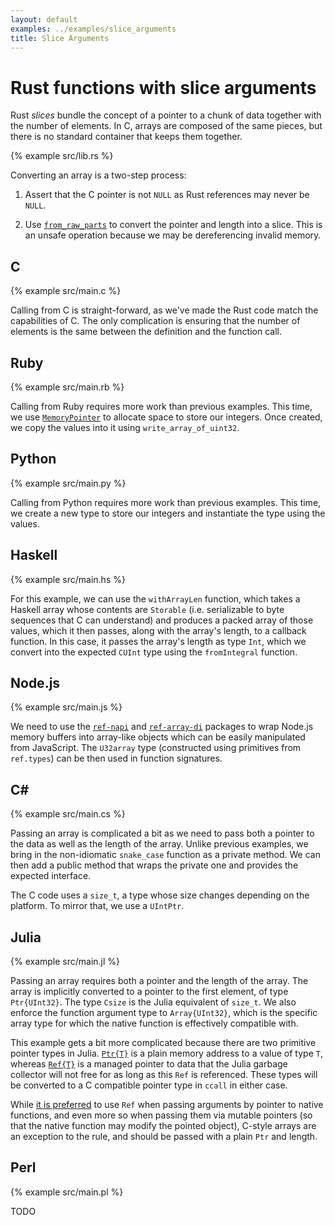 ```yaml
---
layout: default
examples: ../examples/slice_arguments
title: Slice Arguments
---
```


# Rust functions with slice arguments

Rust *slices* bundle the concept of a pointer to a chunk of data
together with the number of elements. In C, arrays are composed of the
same pieces, but there is no standard container that keeps them
together.

{% example src/lib.rs %}

Converting an array is a two-step process:

1. Assert that the C pointer is not `NULL` as Rust references may
never be `NULL`.

2. Use [`from_raw_parts`][from_raw_parts] to convert the pointer and
length into a slice. This is an unsafe operation because we may be
dereferencing invalid memory.

[from_raw_parts]: https://doc.rust-lang.org/std/slice/fn.from_raw_parts.html

## C

{% example src/main.c %}

Calling from C is straight-forward, as we've made the Rust code match
the capabilities of C. The only complication is ensuring that the
number of elements is the same between the definition and the function
call.

## Ruby

{% example src/main.rb %}

Calling from Ruby requires more work than previous examples. This
time, we use [`MemoryPointer`][MemoryPointer] to allocate space to
store our integers. Once created, we copy the values into it using
`write_array_of_uint32`.

[MemoryPointer]: https://github.com/ffi/ffi/wiki/Pointers#memorypointer

## Python

{% example src/main.py %}

Calling from Python requires more work than previous examples. This
time, we create a new type to store our integers and instantiate the
type using the values.

## Haskell

{% example src/main.hs %}

For this example, we can use the `withArrayLen` function, which takes
a Haskell array whose contents are `Storable` (i.e. serializable to
byte sequences that C can understand) and produces a packed array of
those values, which it then passes, along with the array's length, to
a callback function. In this case, it passes the array's length as
type `Int`, which we convert into the expected `CUInt` type using
the `fromIntegral` function.

## Node.js

{% example src/main.js %}

We need to use the [`ref-napi`][ref] and [`ref-array-di`][ref-array] packages
to wrap Node.js memory buffers into array-like objects which can be easily
manipulated from JavaScript. The `U32array` type (constructed using
primitives from `ref.types`) can be then used in function signatures.

[ref]: https://www.npmjs.com/package/ref-napi
[ref-array]: https://www.npmjs.com/package/ref-array-di

## C\#

{% example src/main.cs %}

Passing an array is complicated a bit as we need to pass both a
pointer to the data as well as the length of the array. Unlike
previous examples, we bring in the non-idiomatic `snake_case` function
as a private method. We can then add a public method that wraps the
private one and provides the expected interface.

The C code uses a `size_t`, a type whose size changes depending on
the platform. To mirror that, we use a `UIntPtr`.

## Julia

{% example src/main.jl %}

Passing an array requires both a pointer and the length of the array.
The array is implicitly converted to a pointer to the first element,
of type `Ptr{UInt32}`. The type `Csize` is the Julia equivalent of
`size_t`. We also enforce the function argument type to
`Array{UInt32}`, which is the specific array type for which the native
function is effectively compatible with.

This example gets a bit more complicated because there are two
primitive pointer types in Julia. [`Ptr{T}`](julia-Ptr) is a plain
memory address to a value of type `T`, whereas [`Ref{T}`](julia-Ref)
is a managed pointer to data that the Julia garbage collector will not
free for as long as this `Ref` is referenced. These types will be
converted to a C compatible pointer type in `ccall` in either case.

While [it is preferred][julia-refptr] to use `Ref` when passing
arguments by pointer to native functions, and even more so when
passing them via mutable pointers (so that the native function may
modify the pointed object), C-style arrays are an exception
to the rule, and should be passed with a plain `Ptr` and length.

[julia-Ptr]: https://docs.julialang.org/en/v1/base/c/#Core.Ptr
[julia-Ref]: https://docs.julialang.org/en/v1/base/c/#Core.Ref
[julia-refptr]: https://docs.julialang.org/en/v1/manual/calling-c-and-fortran-code/#When-to-use-T,-Ptr{T}-and-Ref{T}-1

## Perl

{% example src/main.pl %}

TODO

